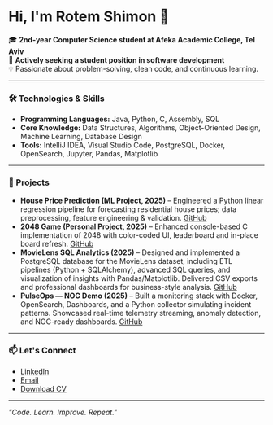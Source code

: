 # Hi, I'm Rotem Shimon 👋

🎓 **2nd-year Computer Science student at Afeka Academic College, Tel Aviv**  
💼 **Actively seeking a student position in software development**  
💡 Passionate about problem-solving, clean code, and continuous learning.

---

### 🛠️ Technologies & Skills
- **Programming Languages:** Java, Python, C, Assembly, SQL  
- **Core Knowledge:** Data Structures, Algorithms, Object-Oriented Design, Machine Learning, Database Design  
- **Tools:** IntelliJ IDEA, Visual Studio Code, PostgreSQL, Docker, OpenSearch, Jupyter, Pandas, Matplotlib  

---

### 📂 Projects
- **House Price Prediction (ML Project, 2025)** – Engineered a Python linear regression pipeline for forecasting residential house prices; data preprocessing, feature engineering & validation. [GitHub](https://github.com/Rotem-Shimon/house-prices-prediction)  
- **2048 Game (Personal Project, 2025)** – Enhanced console-based C implementation of 2048 with color-coded UI, leaderboard and in-place board refresh. [GitHub](https://github.com/Rotem-Shimon/2048-game)  
- **MovieLens SQL Analytics (2025)** – Designed and implemented a PostgreSQL database for the MovieLens dataset, including ETL pipelines (Python + SQLAlchemy), advanced SQL queries, and visualization of insights with Pandas/Matplotlib. Delivered CSV exports and professional dashboards for business-style analysis. [GitHub](https://github.com/Rotem-Shimon/movielens-sql-analytics)  
- **PulseOps — NOC Demo (2025)** – Built a monitoring stack with Docker, OpenSearch, Dashboards, and a Python collector simulating incident patterns. Showcased real-time telemetry streaming, anomaly detection, and NOC-ready dashboards. [GitHub](https://github.com/Rotem-Shimon/pulseops)  

---

### 📫 Let's Connect
- [LinkedIn](https://www.linkedin.com/in/rotem-shimon/)  
- [Email](mailto:rotem11shimon@gmail.com)  
- [Download CV](https://github.com/Rotem-Shimon/Rotem-Shimon/blob/main/resume.pdf)  

---

*"Code. Learn. Improve. Repeat."*  

